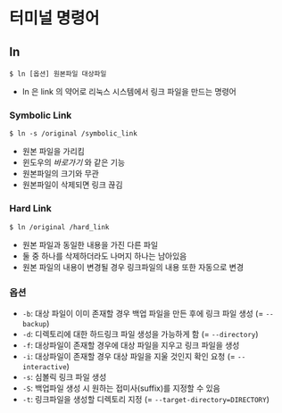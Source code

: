# 터미널 명령어
## ln
```$ ln [옵션] 원본파일 대상파일```
- ln 은 link 의 약어로 리눅스 시스템에서 링크 파일을 만드는 명령어

### Symbolic Link
```$ ln -s /original /symbolic_link```
- 원본 파일을 가리킴
- 윈도우의 *바로가기* 와 같은 기능
- 원본파일의 크기와 무관
- 원본파일이 삭제되면 링크 끊김

### Hard Link
```$ ln /original /hard_link```
- 원본 파일과 동일한 내용을 가진 다른 파일
- 둘 중 하나를 삭제하더라도 나머지 하나는 남아있음
- 원본 파일의 내용이 변경될 경우 링크파일의 내용 또한 자동으로 변경

### 옵션
- ```-b```: 대상 파일이 이미 존재할 경우 백업 파일을 만든 후에 링크 파일 생성 (= ```--backup```)
- ```-d```: 디렉토리에 대한 하드링크 파일 생성을 가능하게 함 (= ```--directory```)
- ```-f```: 대상파일이 존재할 경우에 대상 파일을 지우고 링크 파일을 생성
- ```-i```: 대상파일이 존재할 경우 대상 파일을 지울 것인지 확인 요청 (= ```--interactive```)
- ```-s```: 심볼릭 링크 파일 생성
- ```-S```: 백업파일 생성 시 원하는 접미사(suffix)를 지정할 수 있음
- ```-t```: 링크파일을 생성할 디렉토리 지정 (= ```--target-directory=DIRECTORY```)